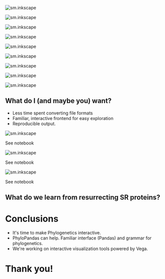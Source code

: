 ![sm.inkscape](builds/slide-title.svg)

>>>>>>>>>>>>>>>>>>>>>>>>>>>>>>>>>>>>>>>>>>>>>>

![sm.inkscape](builds/slide-me.svg)

>>>>>>>>>>>>>>>>>>>>>>>>>>>>>>>>>>>>>>>>>>>>>>

![sm.inkscape](builds/slide-acknowledgments.svg)

>>>>>>>>>>>>>>>>>>>>>>>>>>>>>>>>>>>>>>>>>>>>>>

![sm.inkscape](builds/slide-proteins-are-amazing.svg)

>>>>>>>>>>>>>>>>>>>>>>>>>>>>>>>>>>>>>>>>>>>>>>

![sm.inkscape](builds/slide-question.svg)

>>>>>>>>>>>>>>>>>>>>>>>>>>>>>>>>>>>>>>>>>>>>>>

![sm.inkscape](builds/slide-sr-phylo.svg)

>>>>>>>>>>>>>>>>>>>>>>>>>>>>>>>>>>>>>>>>>>>>>>

![sm.inkscape](builds/slide-asr.svg)

>>>>>>>>>>>>>>>>>>>>>>>>>>>>>>>>>>>>>>>>>>>>>>

![sm.inkscape](builds/slide-issues.svg)

>>>>>>>>>>>>>>>>>>>>>>>>>>>>>>>>>>>>>>>>>>>>>>

![sm.inkscape](builds/slide-current.svg)

>>>>>>>>>>>>>>>>>>>>>>>>>>>>>>>>>>>>>>>>>>>>>>

## What do I (and maybe you) want?

- Less time spent converting file formats
- Familiar, interactive frontend for easy exploration
- Reproducible output.

>>>>>>>>>>>>>>>>>>>>>>>>>>>>>>>>>>>>>>>>>>>>>>

![sm.inkscape](builds/slide-phylopandas.svg)

>>>>>>>>>>>>>>>>>>>>>>>>>>>>>>>>>>>>>>>>>>>>>>

See notebook

>>>>>>>>>>>>>>>>>>>>>>>>>>>>>>>>>>>>>>>>>>>>>>

![sm.inkscape](builds/slide-phylovega.svg)

>>>>>>>>>>>>>>>>>>>>>>>>>>>>>>>>>>>>>>>>>>>>>>

See notebook

>>>>>>>>>>>>>>>>>>>>>>>>>>>>>>>>>>>>>>>>>>>>>>

![sm.inkscape](builds/slide-phylogenetics.svg)

>>>>>>>>>>>>>>>>>>>>>>>>>>>>>>>>>>>>>>>>>>>>>>

See notebook

>>>>>>>>>>>>>>>>>>>>>>>>>>>>>>>>>>>>>>>>>>>>>>

## What do we learn from resurrecting SR proteins?

>>>>>>>>>>>>>>>>>>>>>>>>>>>>>>>>>>>>>>>>>>>>>>

# Conclusions

- It's time to make Phylogenetics interactive.
- PhyloPandas can help. Familiar interface (Pandas) and grammar for phylogenetics.
- We're working on interactive visualization tools powered by Vega.

>>>>>>>>>>>>>>>>>>>>>>>>>>>>>>>>>>>>>>>>>>>>>>

# Thank you!

